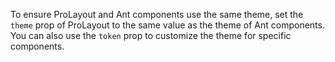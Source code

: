 To ensure ProLayout and Ant components use the same theme, set the `theme` prop of ProLayout to the same value as the theme of Ant components. You can also use the `token` prop to customize the theme for specific components.
